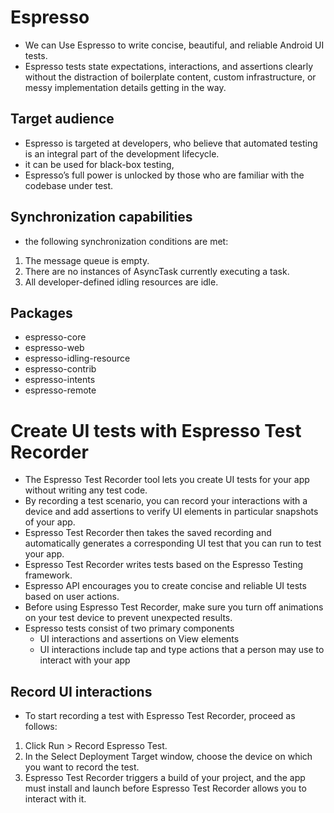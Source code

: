 # Espresso

* We can Use Espresso to write concise, beautiful, and reliable Android UI tests.
* Espresso tests state expectations, interactions, and assertions clearly without the distraction of boilerplate content, custom infrastructure, or messy implementation details getting in the way.

## Target audience

* Espresso is targeted at developers, who believe that automated testing is an integral part of the development lifecycle.
* it can be used for black-box testing,
* Espresso’s full power is unlocked by those who are familiar with the codebase under test.

## Synchronization capabilities

* the following synchronization conditions are met:

1. The message queue is empty.
2. There are no instances of AsyncTask currently executing a task.
3. All developer-defined idling resources are idle.

## Packages

* espresso-core
* espresso-web
* espresso-idling-resource
* espresso-contrib
* espresso-intents
* espresso-remote

# Create UI tests with Espresso Test Recorder

* The Espresso Test Recorder tool lets you create UI tests for your app without writing any test code.
* By recording a test scenario, you can record your interactions with a device and add assertions to verify UI elements in particular snapshots of your app.
* Espresso Test Recorder then takes the saved recording and automatically generates a corresponding UI test that you can run to test your app.
* Espresso Test Recorder writes tests based on the Espresso Testing framework.
* Espresso API encourages you to create concise and reliable UI tests based on user actions.
* Before using Espresso Test Recorder, make sure you turn off animations on your test device to prevent unexpected results.
* Espresso tests consist of two primary components
  * UI interactions and assertions on View elements
  * UI interactions include tap and type actions that a person may use to interact with your app

## Record UI interactions

* To start recording a test with Espresso Test Recorder, proceed as follows:

1. Click Run > Record Espresso Test.
2. In the Select Deployment Target window, choose the device on which you want to record the test.
3. Espresso Test Recorder triggers a build of your project, and the app must install and launch before Espresso Test Recorder allows you to interact with it.